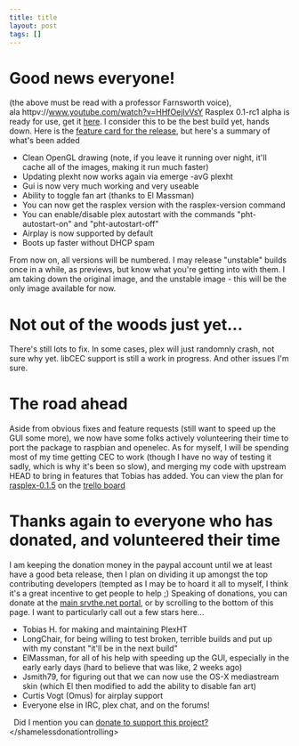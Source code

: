 ```yaml
---
title: title
layout: post
tags: []
---
```



Good news everyone!
===================

(the above must be read with a professor Farnsworth voice), ala httpv://www.youtube.com/watch?v=HHfOejlvVsY Rasplex 0.1-rc1 alpha is ready for use, get it [here](http://rasplex.srvthe.net/rasplex-stable.img.zip). I consider this to be the best build yet, hands down. Here is the [feature card for the release](https://trello.com/c/1oMwUL5L), but here's a summary of what's been added

-   Clean OpenGL drawing (note, if you leave it running over night, it'll cache all of the images, making it run much faster)
-   Updating plexht now works again via emerge -avG plexht
-   Gui is now very much working and very useable
-   Ability to toggle fan art (thanks to El Massman)
-   You can now get the rasplex version with the rasplex-version command
-   You can enable/disable plex autostart with the commands "pht-autostart-on" and "pht-autostart-off"
-   Airplay is now supported by default
-   Boots up faster without DHCP spam

From now on, all versions will be numbered. I may release "unstable" builds once in a while, as previews, but know what you're getting into with them. I am taking down the original image, and the unstable image - this will be the only image available for now.

Not out of the woods just yet...
================================

There's still lots to fix. In some cases, plex will just randomnly crash, not sure why yet. libCEC support is still a work in progress. And other issues I'm sure.

The road ahead
==============

Aside from obvious fixes and feature requests (still want to speed up the GUI some more), we now have some folks actively volunteering their time to port the package to raspbian and openelec. As for myself, I will be spending most of my time getting CEC to work (though I have no way of testing it sadly, which is why it's been so slow), and merging my code with upstream HEAD to bring in features that Tobias has added. You can view the plan for [rasplex-0.1.5](https://trello.com/c/dCy1Pd0a) on the [trello board](https://trello.com/board/plex-on-raspberry-pi/510c4d34e1d17df66c00092a)

Thanks again to everyone who has donated, and volunteered their time
====================================================================

I am keeping the donation money in the paypal account until we at least have a good beta release, then I plan on dividing it up amongst the top contributing developers (tempted as I may be to hoard it all to myself, I think it's a great incentive to get people to help ;) Speaking of donations, you can donate at the [main srvthe.net portal](http://srvthe.net), or by scrolling to the bottom of this page. I want to particularly call out a few stars here...

-   Tobias H. for making and maintaining PlexHT
-   LongChair, for being willing to test broken, terrible builds and put up with my constant "it'll be in the next build"
-   ElMassman, for all of his help with speeding up the GUI, especially in the early early days (hard to believe that was like, 2 weeks ago)
-   Jsmith79, for figuring out that we can now use the OS-X mediastream skin (which El then modified to add the ability to disable fan art)
-   Curtis Vogt (Omus) for airplay support
-   Everyone else in IRC, plex chat, and on the forums!

  Did I mention you can [donate to support this project?](http://srvthe.net) \</shamelessdonationtrolling\>
